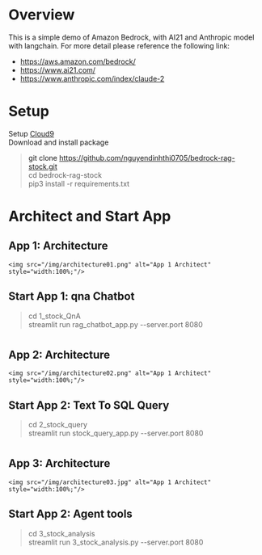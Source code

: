# Overview
This is a simple demo of Amazon Bedrock, with AI21 and Anthropic model with langchain. For more detail please reference the following link: <br />
- <a href="https://aws.amazon.com/bedrock/" target="_blank">https://aws.amazon.com/bedrock/ </a>
- <a href="https://www.ai21.com/ " target="_blank">https://www.ai21.com/ </a>
- <a href="https://www.anthropic.com/index/claude-2" target="_blank">https://www.anthropic.com/index/claude-2 </a>

# Setup
 Setup <a href='https://docs.aws.amazon.com/cloud9/latest/user-guide/setting-up.html' target='_blank'> Cloud9 <a><br />
 Download and install package <br />
 > git clone https://github.com/nguyendinhthi0705/bedrock-rag-stock.git <br />
 > cd bedrock-rag-stock <br />
 > pip3 install -r requirements.txt <br />

# Architect and Start App
## App 1: Architecture
    <img src="/img/architecture01.png" alt="App 1 Architect" style="width:100%;"/>
## Start App 1: qna Chatbot
 >   cd 1_stock_QnA <br />
 >   streamlit run rag_chatbot_app.py --server.port 8080
 
#
## App 2: Architecture
    <img src="/img/architecture02.png" alt="App 1 Architect" style="width:100%;"/>
## Start App 2: Text To SQL Query 
 >   cd 2_stock_query <br />
 >   streamlit run stock_query_app.py --server.port 8080
 
#
## App 3: Architecture
    <img src="/img/architecture03.jpg" alt="App 1 Architect" style="width:100%;"/>
## Start App 2: Agent tools
 >   cd 3_stock_analysis <br />
 >   streamlit run 3_stock_analysis.py --server.port 8080
    